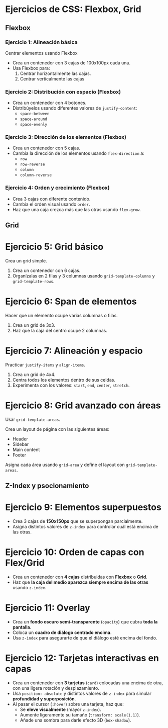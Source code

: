 # Ejercicios de CSS: Flexbox, Grid

## **Flexbox**

### Ejercicio 1: Alineación básica
Centrar elementos usando Flexbox


- Crea un contenedor con 3 cajas de 100x100px cada una.
- Usa Flexbox para:
  1. Centrar horizontalmente las cajas.  
  2. Centrar verticalmente las cajas

### Ejercicio 2: Distribución con espacio (Flexbox)
- Crea un contenedor con 4 botones.
- Distribúyelos usando diferentes valores de `justify-content`:  
  - `space-between`  
  - `space-around`  
  - `space-evenly`

### Ejercicio 3: Dirección de los elementos (Flexbox)
- Crea un contenedor con 5 cajas.
- Cambia la dirección de los elementos usando `flex-direction` a:  
  - `row`  
  - `row-reverse`  
  - `column`  
  - `column-reverse` 

### Ejercicio 4: Orden y crecimiento (Flexbox)
- Crea 3 cajas con diferente contenido.
- Cambia el orden visual usando `order`.
- Haz que una caja crezca más que las otras usando `flex-grow`.

## **Grid**

# Ejercicio 5: Grid básico
Crea un grid simple.
1. Crea un contenedor con 6 cajas.
2. Organízalas en 2 filas y 3 columnas usando `grid-template-columns` y `grid-template-rows`.

# Ejercicio 6: Span de elementos
Hacer que un elemento ocupe varias columnas o filas.
1. Crea un grid de 3x3.
2. Haz que la caja del centro ocupe 2 columnas.

# Ejercicio 7: Alineación y espacio
Practicar `justify-items` y `align-items`.
1. Crea un grid de 4x4.
2. Centra todos los elementos dentro de sus celdas.
3. Experimenta con los valores: `start`, `end`, `center`, `stretch`.

# Ejercicio 8: Grid avanzado con áreas
Usar `grid-template-areas`.

Crea un layout de página con las siguientes áreas:

- Header
- Sidebar
- Main content
- Footer

Asigna cada área usando `grid-area` y define el layout con `grid-template-areas`.

## **Z-Index y psocionamiento**

# Ejercicio 9: Elementos superpuestos

- Crea 3 cajas de **150x150px** que se superpongan parcialmente.  
- Asigna distintos valores de `z-index` para controlar cuál está encima de las otras.

# Ejercicio 10: Orden de capas con Flex/Grid

- Crea un contenedor con **4 cajas** distribuidas con **Flexbox** o **Grid**.  
- Haz que **la caja del medio aparezca siempre encima de las otras** usando `z-index`.

# Ejercicio 11: Overlay

- Crea un **fondo oscuro semi-transparente** (`opacity`) que cubra **toda la pantalla**.  
- Coloca un **cuadro de diálogo centrado encima**.  
- Usa `z-index` para asegurarte de que el diálogo esté encima del fondo.  

# Ejercicio 12: Tarjetas interactivas en capas

- Crea un contenedor con **3 tarjetas** (`card`) colocadas una encima de otra, con una ligera rotación y desplazamiento.  
- Usa `position: absolute` y distintos valores de `z-index` para simular **profundidad y superposición**.  
- Al pasar el cursor (`:hover`) sobre una tarjeta, haz que:
  - Se **eleve visualmente** (mayor `z-index`).
  - Aumente ligeramente su tamaño (`transform: scale(1.1)`).
  - Añade una sombra para darle efecto 3D (`box-shadow`).








